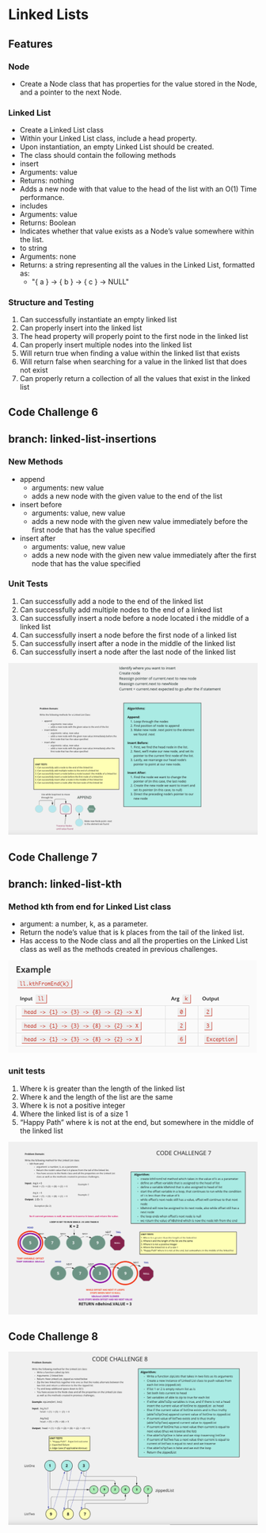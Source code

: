 # Linked Lists

## Features

### Node

- Create a Node class that has properties for the value stored in the Node, and a pointer to the next Node.

### Linked List

- Create a Linked List class
- Within your Linked List class, include a head property.
- Upon instantiation, an empty Linked List should be created.
- The class should contain the following methods
- insert
- Arguments: value
- Returns: nothing
- Adds a new node with that value to the head of the list with an O(1) Time performance.
- includes
- Arguments: value
- Returns: Boolean
- Indicates whether that value exists as a Node’s value somewhere within the list.
- to string
- Arguments: none
- Returns: a string representing all the values in the Linked List, formatted as:
  - "{ a } -> { b } -> { c } -> NULL"

### Structure and Testing

1. Can successfully instantiate an empty linked list
2. Can properly insert into the linked list
3. The head property will properly point to the first node in the linked list
4. Can properly insert multiple nodes into the linked list
5. Will return true when finding a value within the linked list that exists
6. Will return false when searching for a value in the linked list that does not exist
7. Can properly return a collection of all the values that exist in the linked list

## Code Challenge 6

## branch: linked-list-insertions

### New Methods

- append
  - arguments: new value
  - adds a new node with the given value to the end of the list
- insert before
  - arguments: value, new value
  - adds a new node with the given new value immediately before the first node that has the value specified
- insert after
  - arguments: value, new value
  - adds a new node with the given new value immediately after the first node that has the value specified

### Unit Tests

1. Can successfully add a node to the end of the linked list
2. Can successfully add multiple nodes to the end of a linked list
3. Can successfully insert a node before a node located i the middle of a linked list
4. Can successfully insert a node before the first node of a linked list
5. Can successfully insert after a node in the middle of the linked list
6. Can successfully insert a node after the last node of the linked list

![Whiteboard: Append a Linked List](./assets/codechallenge6.png)

## Code Challenge 7

## branch: linked-list-kth

### Method kth from end for Linked List class

- argument: a number, k, as a parameter.
- Return the node’s value that is k places from the tail of the linked list.
- Has access to the Node class and all the properties on the Linked List class as well as the methods created in previous challenges.

![examples for challenge 7](./assets/challenge7example.png)

### unit tests

1. Where k is greater than the length of the linked list
2. Where k and the length of the list are the same
3. Where k is not a positive integer
4. Where the linked list is of a size 1
5. “Happy Path” where k is not at the end, but somewhere in the middle of the linked list

![Challenge 7 visuals](./assets/codechallenge7.png)

## Code Challenge 8

![whiteboard for 8](./assets/codechallenge8.png)
